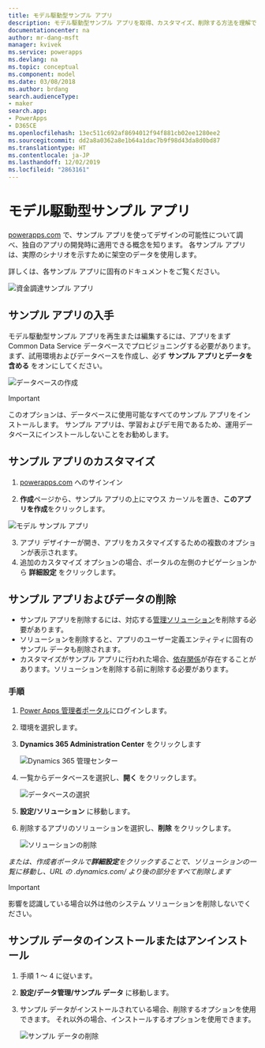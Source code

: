 ```yaml
---
title: モデル駆動型サンプル アプリ
description: モデル駆動型サンプル アプリを取得、カスタマイズ、削除する方法を理解できます。
documentationcenter: na
author: mr-dang-msft
manager: kvivek
ms.service: powerapps
ms.devlang: na
ms.topic: conceptual
ms.component: model
ms.date: 03/08/2018
ms.author: brdang
search.audienceType:
- maker
search.app:
- PowerApps
- D365CE
ms.openlocfilehash: 13ec511c692af8694012f94f881cb02ee1280ee2
ms.sourcegitcommit: dd2a8a0362a8e1b64a1dac7b9f98d43da8d0bd87
ms.translationtype: HT
ms.contentlocale: ja-JP
ms.lasthandoff: 12/02/2019
ms.locfileid: "2863161"
---
```

# <a name="model-driven-sample-apps"></a>モデル駆動型サンプル アプリ

[powerapps.com](https://powerapps.com) で、サンプル アプリを使ってデザインの可能性について調べ、独自のアプリの開発時に適用できる概念を知ります。 各サンプル アプリは、実際のシナリオを示すために架空のデータを使用します。 

詳しくは、各サンプル アプリに固有のドキュメントをご覧ください。 

![資金調達サンプル アプリ](media/overview-model-driven-samples/fundraiser-app1.png)


## <a name="get-sample-apps"></a>サンプル アプリの入手

モデル駆動型サンプル アプリを再生または編集するには、アプリをまず Common Data Service データベースでプロビジョニングする必要があります。 まず、試用環境およびデータベースを作成し、必ず **サンプル アプリとデータを含める** をオンにしてください。

![データベースの作成](media/overview-model-driven-samples/create-database1.png)


> [!IMPORTANT]
> このオプションは、データベースに使用可能なすべてのサンプル アプリをインストールします。 サンプル アプリは、学習およびデモ用であるため、運用データベースにインストールしないことをお勧めします。 

## <a name="customize-a-sample-app"></a>サンプル アプリのカスタマイズ

1. [powerapps.com](https://powerapps.com) へのサインイン  

    

2. **作成**ページから、サンプル アプリの上にマウス カーソルを置き、**このアプリを作成**をクリックします。

![モデル サンプル アプリ](media/overview-model-driven-samples/model-driven-create-page-sample.png)

3. アプリ デザイナーが開き、アプリをカスタマイズするための複数のオプションが表示されます。 
4. 追加のカスタマイズ オプションの場合、ポータルの左側のナビゲーションから **詳細設定** をクリックします。

## <a name="remove-sample-apps-and-data"></a>サンプル アプリおよびデータの削除 
- サンプル アプリを削除するには、対応する[管理ソリューション](https://docs.microsoft.com/dynamics365/customer-engagement/developer/uninstall-delete-solution)を削除する必要があります。 
- ソリューションを削除すると、アプリのユーザー定義エンティティに固有のサンプル データも削除されます。
- カスタマイズがサンプル アプリに行われた場合、[依存関係](https://docs.microsoft.com/dynamics365/customer-engagement/developer/dependency-tracking-solution-components)が存在することがあります。ソリューションを削除する前に削除する必要があります。

### <a name="steps"></a>手順
1. [Power Apps 管理者ポータル](https://admin.powerapps.com)にログインします。

2. 環境を選択します。

3. **Dynamics 365 Administration Center** をクリックします 

    ![Dynamics 365 管理センター](media/overview-model-driven-samples/admin-center.png)

4. 一覧からデータベースを選択し、**開く** をクリックします。

    ![データベースの選択](media/overview-model-driven-samples/select-database.png)

5. **設定/ソリューション** に移動します。

6. 削除するアプリのソリューションを選択し、**削除** をクリックします。

    ![ソリューションの削除](media/overview-model-driven-samples/delete-solution.png)

*または、作成者ポータルで**詳細設定**をクリックすることで、ソリューションの一覧に移動し、URL の .dynamics.com/ より後の部分をすべて削除します*

> [!IMPORTANT]
> 影響を認識している場合以外は他のシステム ソリューションを削除しないでください。

## <a name="install-or-uninstall-sample-data"></a>サンプル データのインストールまたはアンインストール
1. 手順 1 ～ 4 に従います。
2. **設定/データ管理/サンプル データ** に移動します。
3. サンプル データがインストールされている場合、削除するオプションを使用できます。 それ以外の場合、インストールするオプションを使用できます。 

    ![サンプル データの削除](media/overview-model-driven-samples/remove-sample-data.png)




